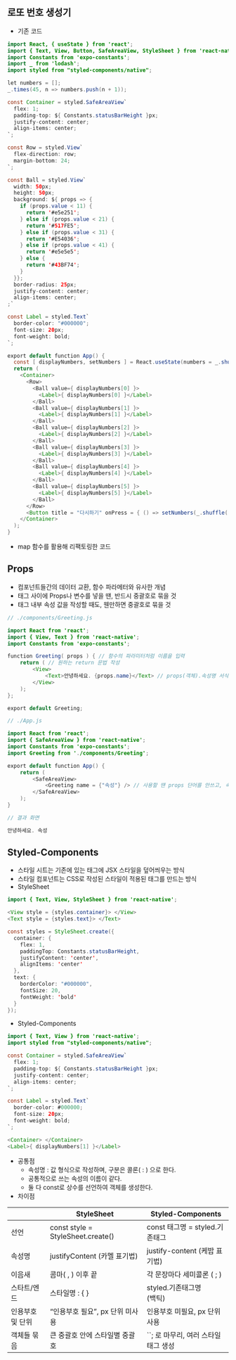 ## 로또 번호 생성기

- 기존 코드

```java
import React, { useState } from 'react';
import { Text, View, Button, SafeAreaView, StyleSheet } from 'react-native';
import Constants from 'expo-constants';
import _ from 'lodash';
import styled from "styled-components/native";

let numbers = [];
_.times(45, n => numbers.push(n + 1));

const Container = styled.SafeAreaView`
  flex: 1;
  padding-top: ${ Constants.statusBarHeight }px;
  justify-content: center;
  align-items: center;
`;

const Row = styled.View`
  flex-direction: row;
  margin-bottom: 24;
`;

const Ball = styled.View`
  width: 50px;
  height: 50px;
  background: ${ props => {
    if (props.value < 11) {
      return '#e5e251';
    } else if (props.value < 21) {
      return '#517FE5';
    } else if (props.value < 31) {
      return '#E54036';
    } else if (props.value < 41) {
      return '#e5e5e5';
    } else {
      return '#43BF74';
    }
  }};
  border-radius: 25px;
  justify-content: center;
  align-items: center;
;`

const Label = styled.Text`
  border-color: "#000000";
  font-size: 20px;
  font-weight: bold;
`;

export default function App() {
  const [ displayNumbers, setNumbers ] = React.useState(numbers = _.shuffle( numbers ));
  return (
    <Container>
      <Row>
        <Ball value={ displayNumbers[0] }>
          <Label>{ displayNumbers[0] }</Label>
        </Ball>
        <Ball value={ displayNumbers[1] }>
          <Label>{ displayNumbers[1] }</Label>
        </Ball>
        <Ball value={ displayNumbers[2] }>
          <Label>{ displayNumbers[2] }</Label>
        </Ball>
        <Ball value={ displayNumbers[3] }>
          <Label>{ displayNumbers[3] }</Label>
        </Ball>
        <Ball value={ displayNumbers[4] }>
          <Label>{ displayNumbers[4] }</Label>
        </Ball>
        <Ball value={ displayNumbers[5] }>
          <Label>{ displayNumbers[5] }</Label>
        </Ball>
      </Row>
      <Button title = "다시하기" onPress = { () => setNumbers(_.shuffle( numbers )) }/>
    </Container>
  );
}
```

- map 함수를 활용해 리팩토링한 코드

## Props

- 컴포넌트들간의 데이터 교환, 함수 파라메터와 유사한 개념
- 태그 사이에 Props나 변수를 넣을 땐, 반드시 중괄호로 묶을 것
- 태그 내부 속성 값을 작성할 때도, 웬만하면 중괄호로 묶을 것

```java
// ./components/Greeting.js

import React from 'react';
import { View, Text } from 'react-native';
import Constants from 'expo-constants';

function Greeting( props ) { // 함수의 파라미터처럼 이름을 입력
	return ( // 원하는 return 문법 작성
		<View>
			<Text>안녕하세요. {props.name}</Text> // props(객체).속성명 서식
		</View>
	);
};

export default Greeting;
```

```java
// ./App.js

import React from 'react';
import { SafeAreaView } from 'react-native';
import Constants from 'expo-constants';
import Greeting from './components/Greeting';

export default function App() {
	return (
		<SafeAreaView>
			<Greeting name = {"속성"} /> // 사용할 땐 props 단어를 안쓰고, 속성명만 사용
		</SafeAreaView>
	);
}
```

```java
// 결과 화면

안녕하세요. 속성
```

## Styled-Components

- 스타일 시트는 기존에 있는 태그에 JSX 스타일을 덮어씌우는 방식
- 스타일 컴포넌트는 CSS로 작성된 스타일이 적용된 태그를 만드는 방식
- StyleSheet

```java
import { Text, View, StyleSheet } from 'react-native';

<View style = {styles.container}> </View>
<Text style = {styles.text}> </Text>

const styles = StyleSheet.create({
  container: {
    flex: 1,
    paddingTop: Constants.statusBarHeight,
    justifyContent: 'center',
    alignItems: 'center'
  },
  text: {
    borderColor: "#000000",
    fontSize: 20,
    fontWeight: 'bold'
  }
});
```

- Styled-Components

```java
import { Text, View } from 'react-native';
import styled from "styled-components/native";

const Container = styled.SafeAreaView`
  flex: 1;
  padding-top: ${ Constants.statusBarHeight }px;
  justify-content: center;
  align-items: center;
`;

const Label = styled.Text`
  border-color: #000000;
  font-size: 20px;
  font-weight: bold;
`;

<Container> </Container>
<Label>{ displayNumbers[1] }</Label>
```

- 공통점
    - 속성명 : 값 형식으로 작성하며, 구분은 콜론( : ) 으로 한다.
    - 공통적으로 쓰는 속성의 이름이 같다.
    - 둘 다 const로 상수를 선언하여 객체를 생성한다.
- 차이점

|  | StyleSheet | Styled-Components |
| --- | --- | --- |
| 선언 | const style = StyleSheet.create() | const 태그명 = styled.기존태그 |
| 속성명 | justifyContent (카멜 표기법) | justify-content (케밥 표기법) |
| 이음새 | 콤마( , ) 이후 끝 | 각 문장마다 세미콜론 ( ; ) |
| 스타트/엔드 | 스타일명 : {      } | styled.기존태그명`     ` (백틱) |
| 인용부호 및 단위 | “인용부호 필요”, px 단위 미사용 | 인용부호 미필요, px 단위 사용 |
| 객체들 묶음 | 큰 중괄호 안에 스타일별 중괄호 | ``; 로 마무리, 여러 스타일 태그 생성 |